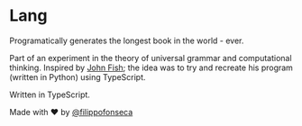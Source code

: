 # Lang

Programatically generates the longest book in the world - ever.

Part of an experiment in the theory of universal grammar and computational thinking. Inspired by [John Fish](https://www.github.com/johnafish); the idea was to try and recreate his program (written in Python) using TypeScript.

Written in TypeScript.

Made with ❤️ by [@filippofonseca](https://www.twitter.com/filippofonseca)
